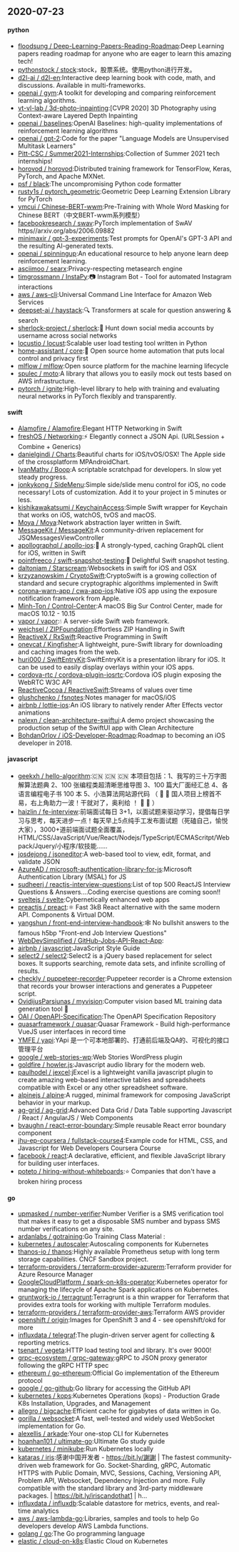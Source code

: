 ## 2020-07-23

#### python
* [floodsung / Deep-Learning-Papers-Reading-Roadmap](https://github.com/floodsung/Deep-Learning-Papers-Reading-Roadmap):Deep Learning papers reading roadmap for anyone who are eager to learn this amazing tech!
* [pythonstock / stock](https://github.com/pythonstock/stock):stock，股票系统。使用python进行开发。
* [d2l-ai / d2l-en](https://github.com/d2l-ai/d2l-en):Interactive deep learning book with code, math, and discussions. Available in multi-frameworks.
* [openai / gym](https://github.com/openai/gym):A toolkit for developing and comparing reinforcement learning algorithms.
* [vt-vl-lab / 3d-photo-inpainting](https://github.com/vt-vl-lab/3d-photo-inpainting):[CVPR 2020] 3D Photography using Context-aware Layered Depth Inpainting
* [openai / baselines](https://github.com/openai/baselines):OpenAI Baselines: high-quality implementations of reinforcement learning algorithms
* [openai / gpt-2](https://github.com/openai/gpt-2):Code for the paper "Language Models are Unsupervised Multitask Learners"
* [Pitt-CSC / Summer2021-Internships](https://github.com/Pitt-CSC/Summer2021-Internships):Collection of Summer 2021 tech internships!
* [horovod / horovod](https://github.com/horovod/horovod):Distributed training framework for TensorFlow, Keras, PyTorch, and Apache MXNet.
* [psf / black](https://github.com/psf/black):The uncompromising Python code formatter
* [rusty1s / pytorch_geometric](https://github.com/rusty1s/pytorch_geometric):Geometric Deep Learning Extension Library for PyTorch
* [ymcui / Chinese-BERT-wwm](https://github.com/ymcui/Chinese-BERT-wwm):Pre-Training with Whole Word Masking for Chinese BERT（中文BERT-wwm系列模型）
* [facebookresearch / swav](https://github.com/facebookresearch/swav):PyTorch implementation of SwAV https//arxiv.org/abs/2006.09882
* [minimaxir / gpt-3-experiments](https://github.com/minimaxir/gpt-3-experiments):Test prompts for OpenAI's GPT-3 API and the resulting AI-generated texts.
* [openai / spinningup](https://github.com/openai/spinningup):An educational resource to help anyone learn deep reinforcement learning.
* [asciimoo / searx](https://github.com/asciimoo/searx):Privacy-respecting metasearch engine
* [timgrossmann / InstaPy](https://github.com/timgrossmann/InstaPy):📷
Instagram Bot - Tool for automated Instagram interactions
* [aws / aws-cli](https://github.com/aws/aws-cli):Universal Command Line Interface for Amazon Web Services
* [deepset-ai / haystack](https://github.com/deepset-ai/haystack):🔍
Transformers at scale for question answering & search
* [sherlock-project / sherlock](https://github.com/sherlock-project/sherlock):🔎
Hunt down social media accounts by username across social networks
* [locustio / locust](https://github.com/locustio/locust):Scalable user load testing tool written in Python
* [home-assistant / core](https://github.com/home-assistant/core):🏡
Open source home automation that puts local control and privacy first
* [mlflow / mlflow](https://github.com/mlflow/mlflow):Open source platform for the machine learning lifecycle
* [spulec / moto](https://github.com/spulec/moto):A library that allows you to easily mock out tests based on AWS infrastructure.
* [pytorch / ignite](https://github.com/pytorch/ignite):High-level library to help with training and evaluating neural networks in PyTorch flexibly and transparently.

#### swift
* [Alamofire / Alamofire](https://github.com/Alamofire/Alamofire):Elegant HTTP Networking in Swift
* [freshOS / Networking](https://github.com/freshOS/Networking):⚡️
Elegantly connect a JSON Api. (URLSession + Combine + Generics)
* [danielgindi / Charts](https://github.com/danielgindi/Charts):Beautiful charts for iOS/tvOS/OSX! The Apple side of the crossplatform MPAndroidChart.
* [IvanMathy / Boop](https://github.com/IvanMathy/Boop):A scriptable scratchpad for developers. In slow yet steady progress.
* [jonkykong / SideMenu](https://github.com/jonkykong/SideMenu):Simple side/slide menu control for iOS, no code necessary! Lots of customization. Add it to your project in 5 minutes or less.
* [kishikawakatsumi / KeychainAccess](https://github.com/kishikawakatsumi/KeychainAccess):Simple Swift wrapper for Keychain that works on iOS, watchOS, tvOS and macOS.
* [Moya / Moya](https://github.com/Moya/Moya):Network abstraction layer written in Swift.
* [MessageKit / MessageKit](https://github.com/MessageKit/MessageKit):A community-driven replacement for JSQMessagesViewController
* [apollographql / apollo-ios](https://github.com/apollographql/apollo-ios):📱
A strongly-typed, caching GraphQL client for iOS, written in Swift
* [pointfreeco / swift-snapshot-testing](https://github.com/pointfreeco/swift-snapshot-testing):📸
Delightful Swift snapshot testing.
* [daltoniam / Starscream](https://github.com/daltoniam/Starscream):Websockets in swift for iOS and OSX
* [krzyzanowskim / CryptoSwift](https://github.com/krzyzanowskim/CryptoSwift):CryptoSwift is a growing collection of standard and secure cryptographic algorithms implemented in Swift
* [corona-warn-app / cwa-app-ios](https://github.com/corona-warn-app/cwa-app-ios):Native iOS app using the exposure notification framework from Apple.
* [Minh-Ton / Control-Center](https://github.com/Minh-Ton/Control-Center):A macOS Big Sur Control Center, made for macOS 10.12 - 10.15
* [vapor / vapor](https://github.com/vapor/vapor):💧
A server-side Swift web framework.
* [weichsel / ZIPFoundation](https://github.com/weichsel/ZIPFoundation):Effortless ZIP Handling in Swift
* [ReactiveX / RxSwift](https://github.com/ReactiveX/RxSwift):Reactive Programming in Swift
* [onevcat / Kingfisher](https://github.com/onevcat/Kingfisher):A lightweight, pure-Swift library for downloading and caching images from the web.
* [huri000 / SwiftEntryKit](https://github.com/huri000/SwiftEntryKit):SwiftEntryKit is a presentation library for iOS. It can be used to easily display overlays within your iOS apps.
* [cordova-rtc / cordova-plugin-iosrtc](https://github.com/cordova-rtc/cordova-plugin-iosrtc):Cordova iOS plugin exposing the WebRTC W3C API
* [ReactiveCocoa / ReactiveSwift](https://github.com/ReactiveCocoa/ReactiveSwift):Streams of values over time
* [glushchenko / fsnotes](https://github.com/glushchenko/fsnotes):Notes manager for macOS/iOS
* [airbnb / lottie-ios](https://github.com/airbnb/lottie-ios):An iOS library to natively render After Effects vector animations
* [nalexn / clean-architecture-swiftui](https://github.com/nalexn/clean-architecture-swiftui):A demo project showcasing the production setup of the SwiftUI app with Clean Architecture
* [BohdanOrlov / iOS-Developer-Roadmap](https://github.com/BohdanOrlov/iOS-Developer-Roadmap):Roadmap to becoming an iOS developer in 2018.

#### javascript
* [geekxh / hello-algorithm](https://github.com/geekxh/hello-algorithm):🇨🇳
🇨🇳
🇨🇳
本项目包括：1、我写的三十万字图解算法题典 2、100 张编程类超清晰思维导图 3、100 篇大厂面经汇总 4、各语言编程电子书 100 本 5、小浩算法网站源代码 （
🚀
🚀
国人项目上榜首不易，右上角助力一波！干就对了，奥利给 ！
🚀
🚀
）
* [haizlin / fe-interview](https://github.com/haizlin/fe-interview):前端面试每日 3+1，以面试题来驱动学习，提倡每日学习与思考，每天进步一点！每天早上5点纯手工发布面试题（死磕自己，愉悦大家），3000+道前端面试题全面覆盖，HTML/CSS/JavaScript/Vue/React/Nodejs/TypeScript/ECMAScritpt/Webpack/Jquery/小程序/软技能……
* [josdejong / jsoneditor](https://github.com/josdejong/jsoneditor):A web-based tool to view, edit, format, and validate JSON
* [AzureAD / microsoft-authentication-library-for-js](https://github.com/AzureAD/microsoft-authentication-library-for-js):Microsoft Authentication Library (MSAL) for JS
* [sudheerj / reactjs-interview-questions](https://github.com/sudheerj/reactjs-interview-questions):List of top 500 ReactJS Interview Questions & Answers....Coding exercise questions are coming soon!!
* [sveltejs / svelte](https://github.com/sveltejs/svelte):Cybernetically enhanced web apps
* [preactjs / preact](https://github.com/preactjs/preact):⚛️
Fast 3kB React alternative with the same modern API. Components & Virtual DOM.
* [yangshun / front-end-interview-handbook](https://github.com/yangshun/front-end-interview-handbook):🕸
No bullshit answers to the famous h5bp "Front-end Job Interview Questions"
* [WebDevSimplified / GitHub-Jobs-API-React-App](https://github.com/WebDevSimplified/GitHub-Jobs-API-React-App):
* [airbnb / javascript](https://github.com/airbnb/javascript):JavaScript Style Guide
* [select2 / select2](https://github.com/select2/select2):Select2 is a jQuery based replacement for select boxes. It supports searching, remote data sets, and infinite scrolling of results.
* [checkly / puppeteer-recorder](https://github.com/checkly/puppeteer-recorder):Puppeteer recorder is a Chrome extension that records your browser interactions and generates a Puppeteer script.
* [OvidijusParsiunas / myvision](https://github.com/OvidijusParsiunas/myvision):Computer vision based ML training data generation tool
🚀
* [OAI / OpenAPI-Specification](https://github.com/OAI/OpenAPI-Specification):The OpenAPI Specification Repository
* [quasarframework / quasar](https://github.com/quasarframework/quasar):Quasar Framework - Build high-performance VueJS user interfaces in record time
* [YMFE / yapi](https://github.com/YMFE/yapi):YApi 是一个可本地部署的、打通前后端及QA的、可视化的接口管理平台
* [google / web-stories-wp](https://github.com/google/web-stories-wp):Web Stories WordPress plugin
* [goldfire / howler.js](https://github.com/goldfire/howler.js):Javascript audio library for the modern web.
* [paulhodel / jexcel](https://github.com/paulhodel/jexcel):jExcel is a lightweight vanilla javascript plugin to create amazing web-based interactive tables and spreadsheets compatible with Excel or any other spreadsheet software.
* [alpinejs / alpine](https://github.com/alpinejs/alpine):A rugged, minimal framework for composing JavaScript behavior in your markup.
* [ag-grid / ag-grid](https://github.com/ag-grid/ag-grid):Advanced Data Grid / Data Table supporting Javascript / React / AngularJS / Web Components
* [bvaughn / react-error-boundary](https://github.com/bvaughn/react-error-boundary):Simple reusable React error boundary component
* [jhu-ep-coursera / fullstack-course4](https://github.com/jhu-ep-coursera/fullstack-course4):Example code for HTML, CSS, and Javascript for Web Developers Coursera Course
* [facebook / react](https://github.com/facebook/react):A declarative, efficient, and flexible JavaScript library for building user interfaces.
* [poteto / hiring-without-whiteboards](https://github.com/poteto/hiring-without-whiteboards):⭐️
Companies that don't have a broken hiring process

#### go
* [upmasked / number-verifier](https://github.com/upmasked/number-verifier):Number Verifier is a SMS verification tool that makes it easy to get a disposable SMS number and bypass SMS number verifications on any site.
* [ardanlabs / gotraining](https://github.com/ardanlabs/gotraining):Go Training Class Material :
* [kubernetes / autoscaler](https://github.com/kubernetes/autoscaler):Autoscaling components for Kubernetes
* [thanos-io / thanos](https://github.com/thanos-io/thanos):Highly available Prometheus setup with long term storage capabilities. CNCF Sandbox project.
* [terraform-providers / terraform-provider-azurerm](https://github.com/terraform-providers/terraform-provider-azurerm):Terraform provider for Azure Resource Manager
* [GoogleCloudPlatform / spark-on-k8s-operator](https://github.com/GoogleCloudPlatform/spark-on-k8s-operator):Kubernetes operator for managing the lifecycle of Apache Spark applications on Kubernetes.
* [gruntwork-io / terragrunt](https://github.com/gruntwork-io/terragrunt):Terragrunt is a thin wrapper for Terraform that provides extra tools for working with multiple Terraform modules.
* [terraform-providers / terraform-provider-aws](https://github.com/terraform-providers/terraform-provider-aws):Terraform AWS provider
* [openshift / origin](https://github.com/openshift/origin):Images for OpenShift 3 and 4 - see openshift/okd for more
* [influxdata / telegraf](https://github.com/influxdata/telegraf):The plugin-driven server agent for collecting & reporting metrics.
* [tsenart / vegeta](https://github.com/tsenart/vegeta):HTTP load testing tool and library. It's over 9000!
* [grpc-ecosystem / grpc-gateway](https://github.com/grpc-ecosystem/grpc-gateway):gRPC to JSON proxy generator following the gRPC HTTP spec
* [ethereum / go-ethereum](https://github.com/ethereum/go-ethereum):Official Go implementation of the Ethereum protocol
* [google / go-github](https://github.com/google/go-github):Go library for accessing the GitHub API
* [kubernetes / kops](https://github.com/kubernetes/kops):Kubernetes Operations (kops) - Production Grade K8s Installation, Upgrades, and Management
* [allegro / bigcache](https://github.com/allegro/bigcache):Efficient cache for gigabytes of data written in Go.
* [gorilla / websocket](https://github.com/gorilla/websocket):A fast, well-tested and widely used WebSocket implementation for Go.
* [alexellis / arkade](https://github.com/alexellis/arkade):Your one-stop CLI for Kubernetes
* [hoanhan101 / ultimate-go](https://github.com/hoanhan101/ultimate-go):Ultimate Go study guide
* [kubernetes / minikube](https://github.com/kubernetes/minikube):Run Kubernetes locally
* [kataras / iris](https://github.com/kataras/iris):感谢中国开发者 - https://bit.ly/謝謝 | The fastest community-driven web framework for Go. Socket-Sharding, gRPC, Automatic HTTPS with Public Domain, MVC, Sessions, Caching, Versioning API, Problem API, Websocket, Dependency Injection and more. Fully compatible with the standard library and 3rd-party middleware packages. | https://bit.ly/iriscandothat1 | h…
* [influxdata / influxdb](https://github.com/influxdata/influxdb):Scalable datastore for metrics, events, and real-time analytics
* [aws / aws-lambda-go](https://github.com/aws/aws-lambda-go):Libraries, samples and tools to help Go developers develop AWS Lambda functions.
* [golang / go](https://github.com/golang/go):The Go programming language
* [elastic / cloud-on-k8s](https://github.com/elastic/cloud-on-k8s):Elastic Cloud on Kubernetes
